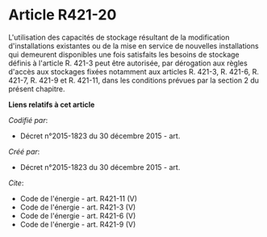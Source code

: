 # Article R421-20

L'utilisation des capacités de stockage résultant de la modification d'installations existantes ou de la mise en service de
nouvelles installations qui demeurent disponibles une fois satisfaits les besoins de stockage définis à l'article R. 421-3
peut être autorisée, par dérogation aux règles d'accès aux stockages fixées notamment aux articles R. 421-3, R. 421-6, R.
421-7, R. 421-9 et R. 421-11, dans les conditions prévues par la section 2 du présent chapitre.

**Liens relatifs à cet article**

_Codifié par_:

  - Décret n°2015-1823 du 30 décembre 2015 - art.

_Créé par_:

  - Décret n°2015-1823 du 30 décembre 2015 - art.

_Cite_:

  - Code de l'énergie - art. R421-11 (V)
  - Code de l'énergie - art. R421-3 (V)
  - Code de l'énergie - art. R421-6 (V)
  - Code de l'énergie - art. R421-9 (V)
